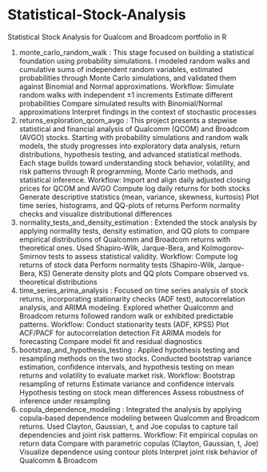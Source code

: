 # Statistical-Stock-Analysis
Statistical Stock Analysis for Qualcom and Broadcom portfolio in R

1. monte_carlo_random_walk : This stage focused on building a statistical foundation using probability simulations. I modeled random walks and cumulative sums of independent random variables, estimated probabilities through Monte Carlo simulations, and validated them against Binomial and Normal approximations.
          Workflow:
            Simulate random walks with independent ±1 increments
            Estimate different probabilities
            Compare simulated results with Binomial/Normal approximations
            Interpret findings in the context of stochastic processes
2. returns_exploration_qcom_avgo : This project presents a stepwise statistical and financial analysis of Qualcomm (QCOM) and Broadcom (AVGO) stocks. Starting with probability simulations and random walk models, the study progresses into exploratory data analysis, return distributions, hypothesis testing, and advanced statistical methods. Each stage builds toward understanding stock behavior, volatility, and risk patterns through R programming, Monte Carlo methods, and statistical inference.
           Workflow:
             Import and align daily adjusted closing prices for QCOM and AVGO
             Compute log daily returns for both stocks
             Generate descriptive statistics (mean, variance, skewness, kurtosis)
             Plot time series, histograms, and QQ-plots of returns
             Perform normality checks and visualize distributional differences
3. normality_tests_and_density_estimation : Extended the stock analysis by applying normality tests, density estimation, and QQ plots to compare empirical distributions of Qualcomm and Broadcom returns with theoretical ones. Used Shapiro-Wilk, Jarque-Bera, and Kolmogorov-Smirnov tests to assess statistical validity.
          Workflow:
            Compute log returns of stock data
            Perform normality tests (Shapiro-Wilk, Jarque-Bera, KS)
            Generate density plots and QQ plots
            Compare observed vs. theoretical distributions
4. time_series_arima_analysis : Focused on time series analysis of stock returns, incorporating stationarity checks (ADF test), autocorrelation analysis, and ARIMA modeling. Explored whether Qualcomm and Broadcom returns followed random walk or exhibited predictable patterns.
          Workflow:
            Conduct stationarity tests (ADF, KPSS)
            Plot ACF/PACF for autocorrelation detection
            Fit ARIMA models for forecasting
            Compare model fit and residual diagnostics
5. bootstrap_and_hypothesis_testing : Applied hypothesis testing and resampling methods on the two stocks. Conducted bootstrap variance estimation, confidence intervals, and hypothesis testing on mean returns and volatility to evaluate market risk.
          Workflow:
            Bootstrap resampling of returns
            Estimate variance and confidence intervals
            Hypothesis testing on stock mean differences
            Assess robustness of inference under resampling        
6. copula_dependence_modeling : Integrated the analysis by applying copula-based dependence modeling between Qualcomm and Broadcom returns. Used Clayton, Gaussian, t, and Joe copulas to capture tail dependencies and joint risk patterns.
          Workflow:
            Fit empirical copulas on return data
            Compare with parametric copulas (Clayton, Gaussian, t, Joe)
            Visualize dependence using contour plots
            Interpret joint risk behavior of Qualcomm & Broadcom
